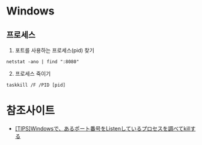 # Windows

## 프로세스
1. 포트를 사용하는 프로세스(pid) 찾기
```
netstat -ano | find ":8080"
```
2. 프로세스 죽이기
```
taskkill /F /PID [pid]
```

# 참조사이트
- [[TIPS]Windowsで、あるポート番号をListenしているプロセスを調べてkillする](https://qiita.com/riversun/items/ac70cd4b9cef8140236c)